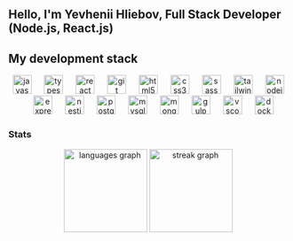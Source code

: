 <h2 align="left">Hello, I'm Yevhenii Hliebov, Full Stack Developer (Node.js, React.js)</h2>

## My development stack

<div align="center">
  <img src="https://skillicons.dev/icons?i=js" height="34" alt="javascript logo"  />
  <img width="15" />
  <img src="https://skillicons.dev/icons?i=ts" height="34" alt="typescript logo"  />
  <img width="15" />
  <img src="https://skillicons.dev/icons?i=react" height="34" alt="react logo"  />
  <img width="15" />
  <img src="https://skillicons.dev/icons?i=git" height="34" alt="git logo"  />
  <img width="15" />
  <img src="https://skillicons.dev/icons?i=html" height="34" alt="html5 logo"  />
  <img width="15" />
  <img src="https://skillicons.dev/icons?i=css" height="34" alt="css3 logo"  />
  <img width="15" />
  <img src="https://skillicons.dev/icons?i=sass" height="34" alt="sass logo"  />
  <img width="15" />
  <img src="https://skillicons.dev/icons?i=tailwind" height="34" alt="tailwindcss logo"  />
  <img width="15" />
  <img src="https://skillicons.dev/icons?i=nodejs" height="34" alt="nodejs logo"  />
  <img width="15" />
  <img src="https://skillicons.dev/icons?i=express" height="34" alt="express logo"  />
  <img width="15" />
  <img src="https://skillicons.dev/icons?i=nestjs" height="34" alt="nestjs logo"  />
  <img width="15" />
  <img src="https://skillicons.dev/icons?i=postgres" height="34" alt="postgresql logo"  />
  <img width="15" />
  <img src="https://skillicons.dev/icons?i=mysql" height="34" alt="mysql logo"  />
  <img width="15" />
  <img src="https://skillicons.dev/icons?i=mongodb" height="34" alt="mongodb logo"  />
  <img width="15" />
  <img src="https://skillicons.dev/icons?i=gulp" height="34" alt="gulp logo"  />
  <img width="15" />
  <img src="https://skillicons.dev/icons?i=vscode" height="34" alt="vscode logo"  />
  <img width="15" />
  <img src="https://skillicons.dev/icons?i=docker" height="34" alt="docker logo"  />
</div>

### Stats

<div align="center">
  <img src="https://github-readme-stats.vercel.app/api/top-langs?username=yevheniy-hliebov&locale=en&hide_title=false&layout=compact&card_width=320&langs_count=5&theme=dark&hide_border=true&order=2" height="150" alt="languages graph"  />
  <img src="https://streak-stats.demolab.com?user=yevheniy-hliebov&locale=en&mode=daily&theme=dark&hide_border=true&border_radius=5&date_format=M%20j%5B,%20Y%5D&order=3" height="150" alt="streak graph"  />
</div>
